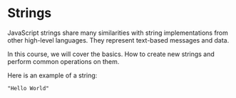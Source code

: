 # Strings

JavaScript strings share many similarities with string implementations from other high-level languages. They represent text-based messages and data.

In this course, we will cover the basics. How to create new strings and perform common operations on them.

Here is an example of a string:

```text
"Hello World"
```

